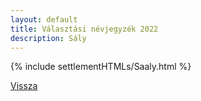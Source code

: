 ```yaml
---
layout: default
title: Választási névjegyzék 2022
description: Sály
---
```


{% include settlementHTMLs/Saaly.html %}

[Vissza](../)